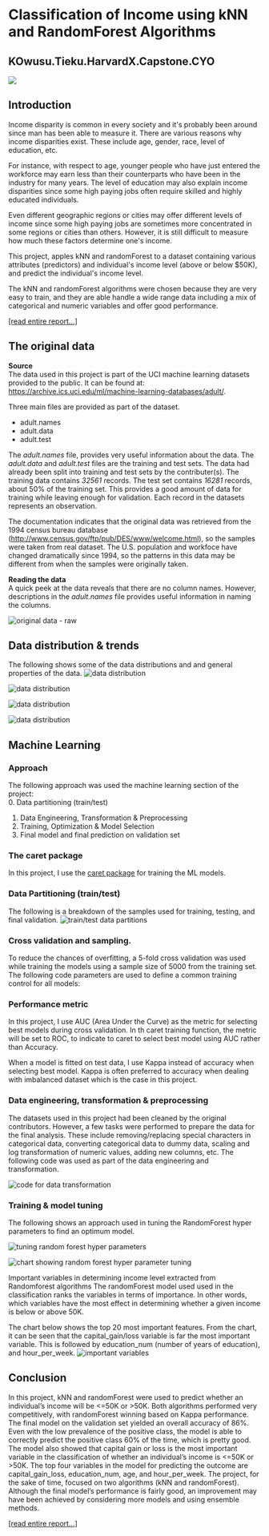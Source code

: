 # Classification of Income using kNN and RandomForest Algorithms

## KOwusu.Tieku.HarvardX.Capstone.CYO

![](https://github.com/kowusu01/KOwusu.Tieku.HarvardX.Capstone.CYO/blob/main/splash.PNG?raw=true)


## Introduction
Income disparity is common in every society and it's probably been around since man has been able to measure it. There are various reasons why income disparities exist. These include age, gender, race, level of education, etc.  

For instance, with respect to age, younger people who have just entered the workforce may earn less than their counterparts who have been in the industry for many years. The level of education may also explain income disparities since some high paying jobs often require skilled and highly educated individuals.   

Even different geographic regions or cities may offer different levels of income since some high paying jobs are sometimes more concentrated in some regions or cities than others. However, it is still difficult to measure how much these factors determine one's income.   

This project, apples kNN and randomForest to a dataset containing various attributes (predictors) and individual's income level (above or below $50K), and predict the individual's income level. 

The kNN and randomForest algorithms were chosen because they are very easy to train, and they are able handle a wide range data including a mix of categorical and numeric variables and offer good performance. 

[[read entire report...]](https://github.com/kowusu01/KOwusu.Tieku.HarvardX.Capstone.CYO/blob/main/reports/report.pdf)

## The original data

__Source__  
The data used in this project is part of the UCI machine learning datasets provided to the public. It can be found at:  https://archive.ics.uci.edu/ml/machine-learning-databases/adult/.  

   
Three main files are provided as part of the dataset.  
  
* adult.names
* adult.data
* adult.test
 
The _adult.names_ file,  provides very useful information about the data.  The _adult.data_ and _adult.test_ files are the training and test sets. The data had already been split into training and test sets by the contributer(s). The training data contains _32561_ records. The test set contains _16281_ records, about 50% of the training set.  This provides a good amount of data for training while leaving enough for validation. Each record in the datasets represents an observation.   

The documentation indicates that the original data was retrieved from the 1994 census bureau database (http://www.census.gov/ftp/pub/DES/www/welcome.html), so the samples were taken from real dataset. The U.S. population and workfoce have changed dramatically since 1994, so the patterns in this data may be different from when the samples were originally taken. 
  

__Reading the data__   
A quick peek at the data reveals that there are no column names. However, descriptions in the _adult.names_ file provides useful information in naming the columns.   
   
 
![original data - raw](https://github.com/kowusu01/KOwusu.Tieku.HarvardX.Capstone.CYO/blob/main/reports/images/01-raw-data.PNG?raw=true)
  

## Data distribution & trends
The following shows some of the data distributions and and general properties of the data.
![data distribution](https://github.com/kowusu01/KOwusu.Tieku.HarvardX.Capstone.CYO/blob/main/reports/images/data-distribution.PNG?raw=true)
  
  
![data distribution](https://github.com/kowusu01/KOwusu.Tieku.HarvardX.Capstone.CYO/blob/main/reports/images/income-and-education.PNG?raw=true)

  
![data distribution](https://github.com/kowusu01/KOwusu.Tieku.HarvardX.Capstone.CYO/blob/main/reports/images/income-and-occupation.PNG?raw=true)

  
![data distribution](https://github.com/kowusu01/KOwusu.Tieku.HarvardX.Capstone.CYO/blob/main/reports/images/trend-income-and-education.PNG?raw=true)


## Machine Learning

### Approach
The following approach was used the machine learning section of the project:  
0. Data partitioning (train/test)
1. Data Engineering, Transformation & Preprocessing
2. Training, Optimization & Model Selection
3. Final model and final prediction on validation set

### The caret package
In this project, I use the [caret package](https://topepo.github.io/caret/) for training the ML models.

### Data Partitioning (train/test)
The following is a breakdown of the samples used for training, testing, and final validation.
![train/test data partitions](https://github.com/kowusu01/KOwusu.Tieku.HarvardX.Capstone.CYO/blob/main/reports/images/train-test-data.PNG?raw=true)

### Cross validation and sampling. 
To reduce the chances of overfitting, a 5-fold cross validation was used
while training the models using a sample size of 5000 from the training set.
The following code parameters are used to define a common training control for all models:


### Performance metric
In this project, I use AUC (Area Under the Curve) as the metric for selecting best models during cross validation. In th caret training function, the metric will be set to ROC, to indicate to caret to select best model using AUC rather than Accuracy.  

When a model is fitted on test data, I use Kappa instead of accuracy when selecting best model. Kappa is often preferred to accuracy when dealing with imbalanced dataset which is the case in this project.

### Data engineering, transformation & preprocessing
The datasets used in this project had been cleaned by the original contributors. However, a few tasks were performed to prepare the data for the final analysis. These include removing/replacing special characters in categorical data, converting categorical data to dummy data, scaling and log transformation of numeric values, adding new columns, etc. The following code was used as part of the data engineering and transformation.


![code for data transformation](https://github.com/kowusu01/KOwusu.Tieku.HarvardX.Capstone.CYO/blob/main/reports/images/data-transformation-code.PNG?raw=true)

### Training & model tuning
The following shows an approach used in tuning the RandomForest hyper parameters to find an optimum model.

![tuning random forest hyper parameters](https://github.com/kowusu01/KOwusu.Tieku.HarvardX.Capstone.CYO/blob/main/reports/images/tune-rf-model.PNG?raw=true)

![chart showing random forest hyper parameter tuning](https://github.com/kowusu01/KOwusu.Tieku.HarvardX.Capstone.CYO/blob/main/reports/images/img-tune-rf-model.PNG?raw=true)
    
Important variables in determining income level extracted from Randomforest algorithms
The randomForest model used used in the classification ranks the variables in terms of importance. In other words, which variables have the most effect in determining whether a given income is below or above 50K.
  
The chart below shows the top 20 most important features.  From the chart, it can be seen that the capital_gain/loss variable is far the most important variable. This is followed by education_num (number of years of education), and hour_per_week.
![important variables](https://github.com/kowusu01/KOwusu.Tieku.HarvardX.Capstone.CYO/blob/main/reports/images/important-vars.PNG?raw=true)


## Conclusion
In this project, kNN and randomForest were used to predict whether an individual’s income will be <=50K
or >50K. Both algorithms performed very competitively, with randomForest winning based on Kappa performance. The final model on the validation set yielded an overall accuracy of 86%. Even with the low
prevalence of the positive class, the model is able to correctly predict the positive class 60% of the time,
which is pretty good. The model also showed that capital gain or loss is the most important variable in the
classification of whether an individual’s income is <=50K or >50K. The top four variables in the model for
predicting the outcome are capital_gain_loss, education_num, age, and hour_per_week.
The project, for the sake of time, focused on two algorithms (kNN and randomForest). Although the final
model’s performance is fairly good, an improvement may have been achieved by considering more models
and using ensemble methods. 


[[read entire report...]](https://github.com/kowusu01/KOwusu.Tieku.HarvardX.Capstone.CYO/blob/main/reports/report.pdf)


